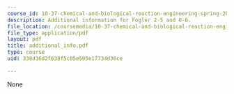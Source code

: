 ```yaml
---
course_id: 10-37-chemical-and-biological-reaction-engineering-spring-2007
description: Additional information for Fogler 2-5 and 6-6.
file_location: /coursemedia/10-37-chemical-and-biological-reaction-engineering-spring-2007/338d16d2f638f5c05e595e17734d36ce_additional_info.pdf
file_type: application/pdf
layout: pdf
title: additional_info.pdf
type: course
uid: 338d16d2f638f5c05e595e17734d36ce

---
```

None